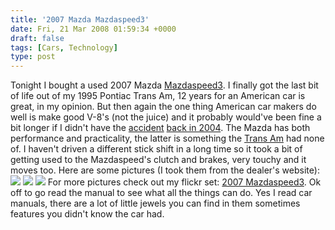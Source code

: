 ```yaml
---
title: '2007 Mazda Mazdaspeed3'
date: Fri, 21 Mar 2008 01:59:34 +0000
draft: false
tags: [Cars, Technology]
type: post
---
```


Tonight I bought a used 2007 Mazda [Mazdaspeed3](http://en.wikipedia.org/wiki/Mazdaspeed_3). I finally got the last bit of life out of my 1995 Pontiac Trans Am, 12 years for an American car is great, in my opinion. But then again the one thing American car makers do well is make good V-8's (not the juice) and it probably would've been fine a bit longer if I didn't have the [accident](http://zeusville.wordpress.com/2004/12/22/there-is-a-god/) [back in 2004](http://zeusville.wordpress.com/2005/01/02/car-update/). The Mazda has both performance and practicality, the latter is something the [Trans Am](http://www.flickr.com/photos/jmrodri/460957330/) had none of. I haven't driven a different stick shift in a long time so it took a bit of getting used to the Mazdaspeed's clutch and brakes, very touchy and it moves too. Here are some pictures (I took them from the dealer's website): [![](http://farm3.static.flickr.com/2408/2348976660_3789f9451c.jpg?v=0)](http://www.flickr.com/photos/jmrodri/2348976660/) [![](http://farm3.static.flickr.com/2329/2348985138_e694278e01.jpg?v=0)](http://www.flickr.com/photos/jmrodri/2348985138/) [![](http://farm4.static.flickr.com/3282/2348976658_1a7dd4d3a9.jpg?v=0)](http://www.flickr.com/photos/jmrodri/2348976658/) For more pictures check out my flickr set: [2007 Mazdaspeed3](http://www.flickr.com/photos/jmrodri/sets/72157604183175449/). Ok off to go read the manual to see what all the things can do. Yes I read car manuals, there are a lot of little jewels you can find in them sometimes features you didn't know the car had.